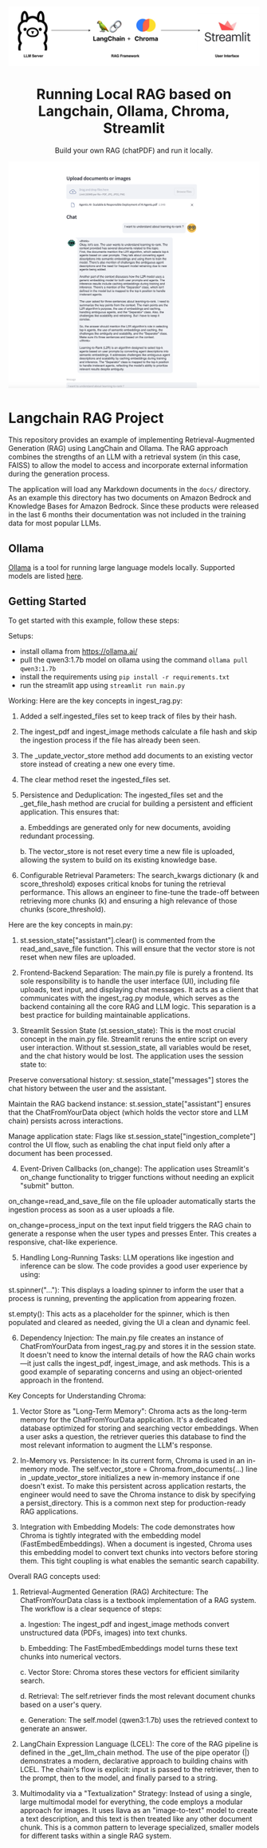 <!-- Improved compatibility of back to top link: See: https://github.com/othneildrew/Best-README-Template/pull/73 -->
<a name="readme-top"></a>

<br />
<div align="center">
  <a href="https://github.com/shaileshagarwal1/python-langchain-rag-into-local">
    <div style="background-color: white;">
      <img src="images/logoimg.png" alt="Logo">
    </div>
  </a>

<h1 align="center">Running Local RAG based on Langchain, Ollama, Chroma, Streamlit </h1>

  <p align="center">
    Build your own RAG (chatPDF) and run it locally.
  </p>
  <img src="images/screenshot.png?raw=true" alt="sshot">

</div>

# Langchain RAG Project

This repository provides an example of implementing Retrieval-Augmented Generation (RAG) using LangChain and Ollama. The RAG approach combines the strengths of an LLM with a retrieval system (in this case, FAISS) to allow the model to access and incorporate external information during the generation process.

The application will load any Markdown documents in the `docs/` directory. As an example this directory has two documents on Amazon Bedrock and Knowledge Bases for Amazon Bedrock. Since these products were released in the last 6 months their documentation was not included in the training data for most popular LLMs.

## Ollama

[Ollama](https://github.com/ollama/ollama) is a tool for running large language models locally. Supported models are listed [here](https://ollama.com/library).

## Getting Started

To get started with this example, follow these steps:

Setups:
- install ollama from https://ollama.ai/
- pull the qwen3:1.7b model on ollama using the command `ollama pull qwen3:1.7b`
- install the requirements using `pip install -r requirements.txt`
- run the streamlit app using `streamlit run main.py`

Working:
Here are the key concepts in ingest_rag.py:

1. Added a self.ingested_files set to keep track of files by their hash.

2. The ingest_pdf and ingest_image methods calculate a file hash and skip the ingestion process if the file has already been seen.

3. The _update_vector_store method add documents to an existing vector store instead of creating a new one every time.

4. The clear method reset the ingested_files set.

5. Persistence and Deduplication: The ingested_files set and the _get_file_hash method are crucial for building a persistent and efficient application. This ensures that:

    a. Embeddings are generated only for new documents, avoiding redundant processing.

    b. The vector_store is not reset every time a new file is uploaded, allowing the system to build on its existing knowledge base.

6. Configurable Retrieval Parameters: The search_kwargs dictionary (k and score_threshold) exposes critical knobs for tuning the retrieval performance. This allows an engineer to fine-tune the trade-off between retrieving more chunks (k) and ensuring a high relevance of those chunks (score_threshold).

Here are the key concepts in main.py:
1. st.session_state["assistant"].clear() is commented from the read_and_save_file function. This will ensure that the vector store is not reset when new files are uploaded.


2. Frontend-Backend Separation: The main.py file is purely a frontend. Its sole responsibility is to handle the user interface (UI), including file uploads, text input, and displaying chat messages. It acts as a client that communicates with the ingest_rag.py module, which serves as the backend containing all the core RAG and LLM logic. This separation is a best practice for building maintainable applications.

3. Streamlit Session State (st.session_state): This is the most crucial concept in the main.py file. Streamlit reruns the entire script on every user interaction. Without st.session_state, all variables would be reset, and the chat history would be lost. The application uses the session state to:

Preserve conversational history: st.session_state["messages"] stores the chat history between the user and the assistant.

Maintain the RAG backend instance: st.session_state["assistant"] ensures that the ChatFromYourData object (which holds the vector store and LLM chain) persists across interactions.

Manage application state: Flags like st.session_state["ingestion_complete"] control the UI flow, such as enabling the chat input field only after a document has been processed.

4. Event-Driven Callbacks (on_change): The application uses Streamlit's on_change functionality to trigger functions without needing an explicit "submit" button.

on_change=read_and_save_file on the file uploader automatically starts the ingestion process as soon as a user uploads a file.

on_change=process_input on the text input field triggers the RAG chain to generate a response when the user types and presses Enter. This creates a responsive, chat-like experience.

5. Handling Long-Running Tasks: LLM operations like ingestion and inference can be slow. The code provides a good user experience by using:

st.spinner("..."): This displays a loading spinner to inform the user that a process is running, preventing the application from appearing frozen.

st.empty(): This acts as a placeholder for the spinner, which is then populated and cleared as needed, giving the UI a clean and dynamic feel.

6. Dependency Injection: The main.py file creates an instance of ChatFromYourData from ingest_rag.py and stores it in the session state. It doesn't need to know the internal details of how the RAG chain works—it just calls the ingest_pdf, ingest_image, and ask methods. This is a good example of separating concerns and using an object-oriented approach in the frontend.


Key Concepts for Understanding Chroma:

1. Vector Store as "Long-Term Memory": Chroma acts as the long-term memory for the ChatFromYourData application. It's a dedicated database optimized for storing and searching vector embeddings. When a user asks a question, the retriever queries this database to find the most relevant information to augment the LLM's response.

2. In-Memory vs. Persistence: In its current form, Chroma is used in an in-memory mode. The self.vector_store = Chroma.from_documents(...) line in _update_vector_store initializes a new in-memory instance if one doesn't exist. To make this persistent across application restarts, the engineer would need to save the Chroma instance to disk by specifying a persist_directory. This is a common next step for production-ready RAG applications.

3. Integration with Embedding Models: The code demonstrates how Chroma is tightly integrated with the embedding model (FastEmbedEmbeddings). When a document is ingested, Chroma uses this embedding model to convert text chunks into vectors before storing them. This tight coupling is what enables the semantic search capability.

Overall RAG concepts used:
1. Retrieval-Augmented Generation (RAG) Architecture: The ChatFromYourData class is a textbook implementation of a RAG system. The workflow is a clear sequence of steps:

   a. Ingestion: The ingest_pdf and ingest_image methods convert unstructured data (PDFs, images) into text chunks.

   b. Embedding: The FastEmbedEmbeddings model turns these text chunks into numerical vectors.

   c. Vector Store: Chroma stores these vectors for efficient similarity search.

   d. Retrieval: The self.retriever finds the most relevant document chunks based on a user's query.

   e. Generation: The self.model (qwen3:1.7b) uses the retrieved context to generate an answer.

2. LangChain Expression Language (LCEL): The core of the RAG pipeline is defined in the _get_llm_chain method. The use of the pipe operator (|) demonstrates a modern, declarative approach to building chains with LCEL. The chain's flow is explicit: input is passed to the retriever, then to the prompt, then to the model, and finally parsed to a string.

3. Multimodality via a "Textualization" Strategy: Instead of using a single, large multimodal model for everything, the code employs a modular approach for images. It uses llava as an "image-to-text" model to create a text description, and this text is then treated like any other document chunk. This is a common pattern to leverage specialized, smaller models for different tasks within a single RAG system.
